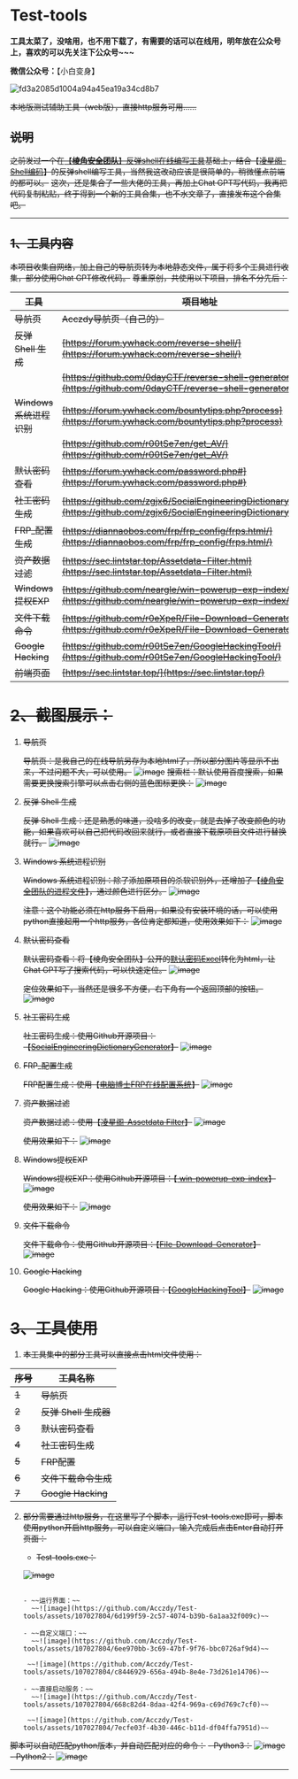 # Test-tools

**工具太菜了，没啥用，也不用下载了，有需要的话可以在线用，明年放在公众号上，喜欢的可以先关注下公众号~~~**

**微信公众号：**【小白变身】

![fd3a2085d1004a94a45ea19a34cd8b7](https://github.com/Acczdy/Test-tools/assets/107027804/7dfe513e-7932-4a14-8d47-e88373dbb4c3)


~~本地版测试辅助工具（web版），直接http服务可用……~~

## ~~说明~~

~~之前发过一个在[【**棱角安全团队**】反弹shell在线编写工具](https://forum.ywhack.com/reverse-shell/)基础上，结合【[凌星阁-Shell编码](https://sec.lintstar.top/Java-shell.html)】的反弹shell编写工具，当然我这改动应该是很简单的，稍微懂点前端的都可以。~~
~~这次，还是集合了一些大佬的工具，再加上Chat GPT写代码，我再把代码复制粘贴，终于得到一个新的工具合集，也不水文章了，直接发布这个合集吧。~~

---

## ~~1、工具内容~~

~~本项目收集自网络，加上自己的导航页转为本地静态文件，属于将多个工具进行收集，部分使用Chat GPT修改代码。~~
~~尊重原创，共使用以下项目，排名不分先后：~~

| ~~**工具**~~             | ~~**项目地址**~~                                             |
| ------------------------ | ------------------------------------------------------------ |
| ~~导航页~~               | ~~Acczdy导航页（自己的）~~                                   |
| ~~反弹 Shell 生成~~      | ~~[https://forum.ywhack.com/reverse-shell/](https://forum.ywhack.com/reverse-shell/)~~ |
|                          | ~~[https://github.com/0dayCTF/reverse-shell-generator/](https://github.com/0dayCTF/reverse-shell-generator/)~~ |
| ~~Windows 系统进程识别~~ | ~~[https://forum.ywhack.com/bountytips.php?process](https://forum.ywhack.com/bountytips.php?process)~~ |
|                          | ~~[https://github.com/r00tSe7en/get_AV/](https://github.com/r00tSe7en/get_AV/)~~ |
| ~~默认密码查看~~         | ~~[https://forum.ywhack.com/password.php#](https://forum.ywhack.com/password.php#)~~ |
| ~~社工密码生成~~         | ~~[https://github.com/zgjx6/SocialEngineeringDictionaryGenerator/](https://github.com/zgjx6/SocialEngineeringDictionaryGenerator/)~~ |
| ~~FRP_配置生成~~         | ~~[https://diannaobos.com/frp/frp_config/frps.html/](https://diannaobos.com/frp/frp_config/frps.html/)~~ |
| ~~资产数据过滤~~         | ~~[https://sec.lintstar.top/Assetdata-Filter.html](https://sec.lintstar.top/Assetdata-Filter.html)~~ |
| ~~Windows提权EXP~~       | ~~[https://github.com/neargle/win-powerup-exp-index/](https://github.com/neargle/win-powerup-exp-index/)~~ |
| ~~文件下载命令~~         | ~~[https://github.com/r0eXpeR/File-Download-Generator/](https://github.com/r0eXpeR/File-Download-Generator/)~~ |
| ~~Google Hacking~~       | ~~[https://github.com/r00tSe7en/GoogleHackingTool/](https://github.com/r00tSe7en/GoogleHackingTool/)~~ |
| ~~前端页面~~             | ~~[https://sec.lintstar.top/](https://sec.lintstar.top/)~~   |

# ~~2、截图展示：~~

1. ~~导航页~~

   ~~导航页：是我自己的在线导航另存为本地html了，所以部分图片等显示不出来，不过问题不大，可以使用。~~
   ~~![image](https://github.com/Acczdy/Test-tools/assets/107027804/f5301c36-208c-43da-a248-241c6a743c2a)~~
   ~~搜索栏：默认使用百度搜索，如果需要更换搜索引擎可以点击右侧的蓝色图标更换：~~
   ~~![image](https://github.com/Acczdy/Test-tools/assets/107027804/f2151042-1e2b-4c82-b1fb-dc1375a59351)~~

2. ~~反弹 Shell 生成~~

   ~~反弹 Shell 生成：还是熟悉的味道，没啥多的改变，就是去掉了改变颜色的功能，如果喜欢可以自己把代码改回来就行，或者直接下载原项目文件进行替换就行。~~
   ~~![image](https://github.com/Acczdy/Test-tools/assets/107027804/0fc6963f-040c-483b-aedc-1bb913353fb0)~~

3. ~~Windows 系统进程识别~~

   ~~Windows 系统进程识别：除了添加原项目的杀软识别外，还增加了【[棱角安全团队的进程文件](https://forum.ywhack.com/bountytips.php?process)】，通过颜色进行区分。~~
   ~~![image](https://github.com/Acczdy/Test-tools/assets/107027804/923447ac-a357-4ac1-ad0b-ae42094af87f)~~

   ~~注意：这个功能必须在http服务下启用，如果没有安装环境的话，可以使用python直接起用一个http服务，各位肯定都知道，使用效果如下：~~
   ~~![image](https://github.com/Acczdy/Test-tools/assets/107027804/bda4123c-5cb8-45dc-9d39-fae152191eda)~~


4. ~~默认密码查看~~

   ~~默认密码查看：将【棱角安全团队】公开的[默认密码Excel](https://forum.ywhack.com/Public/defaultpasswd.xlsx)转化为html，让Chat GPT写了搜索代码，可以快速定位。~~
   ~~![image](https://github.com/Acczdy/Test-tools/assets/107027804/81beb5f9-f317-4ddc-aa3a-9341f75bd9c6)~~

   ~~定位效果如下，当然还是很多不方便，右下角有一个返回顶部的按钮。~~
   ~~![image](https://github.com/Acczdy/Test-tools/assets/107027804/703cf0b1-8a2f-4c31-b953-c37f4efedae6)~~


5. ~~社工密码生成~~

   ~~社工密码生成：使用Github开源项目：【[SocialEngineeringDictionaryGenerator](https://github.com/zgjx6/SocialEngineeringDictionaryGenerator)】~~
   ~~![image](https://github.com/Acczdy/Test-tools/assets/107027804/f33b957c-f675-4b1b-988d-bda77be8ebad)~~


6. ~~FRP_配置生成~~

   ~~FRP配置生成：使用【[电脑博士FRP在线配置系统](https://diannaobos.com/frp/frp_config/frps.html)】~~
   ~~![image](https://github.com/Acczdy/Test-tools/assets/107027804/689a85e0-2dc4-4067-bd6d-da6c001df4d0)~~


7. ~~资产数据过滤~~

   ~~资产数据过滤：使用【[凌星阁-Assetdata Filter](https://sec.lintstar.top/Assetdata-Filter.html)】~~
   ~~![image](https://github.com/Acczdy/Test-tools/assets/107027804/ea96d38c-7c0b-4b9b-b4cf-fce593ad177c)~~

   ~~使用效果如下：~~
   ~~![image](https://github.com/Acczdy/Test-tools/assets/107027804/3dd204f8-72e0-404c-a9e9-abfb7a6793ad)~~


8. ~~Windows提权EXP~~

   ~~Windows提权EXP：使用Github开源项目：【[ win-powerup-exp-index](https://github.com/neargle/win-powerup-exp-index/)】~~
   ~~![image](https://github.com/Acczdy/Test-tools/assets/107027804/4fea40a6-fec7-49bb-bf2b-05fdd6518074)~~

   ~~使用效果如下：~~
   ~~![image](https://github.com/Acczdy/Test-tools/assets/107027804/80eb6629-7025-4826-a690-9872e97c77a3)~~


9. ~~文件下载命令~~

   ~~文件下载命令：使用Github开源项目：【[File-Download-Generator](https://github.com/r0eXpeR/File-Download-Generator/)】~~
   ~~![image](https://github.com/Acczdy/Test-tools/assets/107027804/7b1890ed-71b6-4a6d-b6ac-7afdc171e151)~~


10. ~~Google Hacking~~

    ~~Google Hacking：使用Github开源项目：【[GoogleHackingTool](https://github.com/r00tSe7en/GoogleHackingTool/)】~~
    ~~![image](https://github.com/Acczdy/Test-tools/assets/107027804/3bdfe96c-74d6-448b-bf26-78090e2563cf)~~


# ~~3、工具使用~~

1. ~~本工具集中的部分工具可以直接点击html文件使用：~~

| ~~**序号**~~ | ~~**工具名称**~~      |
| ------------ | --------------------- |
| ~~1~~        | ~~导航页~~            |
| ~~2~~        | ~~反弹 Shell 生成器~~ |
| ~~3~~        | ~~默认密码查看~~      |
| ~~4~~        | ~~社工密码生成~~      |
| ~~5~~        | ~~FRP配置~~           |
| ~~6~~        | ~~文件下载命令生成~~  |
| ~~7~~        | ~~Google Hacking~~    |

2. ~~部分需要通过http服务，在这里写了个脚本，运行Test-tools.exe即可，脚本使用python开启http服务，可以自定义端口，输入完成后点击Enter自动打开页面：~~

   - ~~Test-tools.exe：~~

   ~~![image](https://github.com/Acczdy/Test-tools/assets/107027804/f116145f-aa89-41fe-8f2b-f8cb4c867ef5)~~
   ~~~~    

   - ~~运行界面：~~
     ~~![image](https://github.com/Acczdy/Test-tools/assets/107027804/6d199f59-2c57-4074-b39b-6a1aa32f009c)~~

   - ~~自定义端口：~~
     ~~![image](https://github.com/Acczdy/Test-tools/assets/107027804/6ee970bb-3c69-47bf-9f76-bbc0726af9d4)~~

    ~~![image](https://github.com/Acczdy/Test-tools/assets/107027804/c8446929-656a-494b-8e4e-73d261e14706)~~

   - ~~直接启动服务：~~
     ~~![image](https://github.com/Acczdy/Test-tools/assets/107027804/668c82d4-8daa-42f4-969a-c69d769c7cf0)~~

    ~~![image](https://github.com/Acczdy/Test-tools/assets/107027804/7ecfe03f-4b30-446c-b11d-df04ffa7951d)~~

~~脚本可以自动匹配python版本，并自动匹配对应的命令：~~ 
     ~~- Python3：~~
     ~~![image](https://github.com/Acczdy/Test-tools/assets/107027804/7d1e73de-ac6e-45f7-9a31-08b4bb4af809)~~
     ~~- Python2：~~
     ~~![image](https://github.com/Acczdy/Test-tools/assets/107027804/70d84781-3c32-45a0-b308-d2abcee7f3dc)~~
     

---
